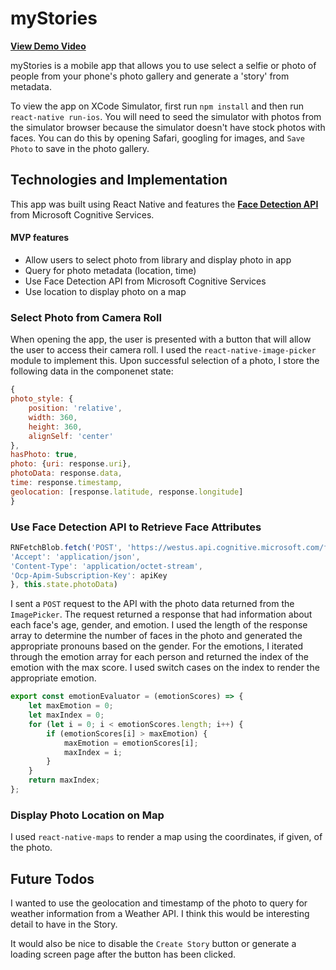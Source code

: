 # myStories

**[View Demo Video](https://www.youtube.com/watch?v=vebACTn0tUo&feature=youtu.be)**

myStories is a mobile app that allows you to use select a selfie or photo of people from your phone's photo gallery and generate a 'story' from metadata. 

To view the app on XCode Simulator, first run `npm install` and then run `react-native run-ios`. You will need to seed the simulator with photos from the simulator browser because the simulator doesn't have stock photos with faces. You can do this by opening Safari, googling for images, and `Save Photo` to save in the photo gallery.

## Technologies and Implementation
This app was built using React Native and features the **[Face Detection API](https://azure.microsoft.com/en-us/services/cognitive-services/?ranMID=24542&ranEAID=TnL5HPStwNw&ranSiteID=TnL5HPStwNw-6zfbY8hw5bQrBGGc0ougfg&tduid=%28506aa5b7f3e464de3bfaeb574d3432a7%29%28256380%29%282459594%29%28TnL5HPStwNw-6zfbY8hw5bQrBGGc0ougfg%29%28%29)** from Microsoft Cognitive Services. 

#### MVP features

- Allow users to select photo from library and display photo in app
- Query for photo metadata (location, time) 
- Use Face Detection API from Microsoft Cognitive Services 
- Use location to display photo on a map

### Select Photo from Camera Roll
When opening the app, the user is presented with a button that will allow the user to access their camera roll. I used the `react-native-image-picker` module to implement this. Upon successful selection of a photo, I store the following data in the componenet state:

```javascript
{
photo_style: {
	position: 'relative',
	width: 360,
	height: 360,
	alignSelf: 'center'
},
hasPhoto: true,
photo: {uri: response.uri},
photoData: response.data,
time: response.timestamp,
geolocation: [response.latitude, response.longitude]
}
```

### Use Face Detection API to Retrieve Face Attributes
```javascript
RNFetchBlob.fetch('POST', 'https://westus.api.cognitive.microsoft.com/face/v1.0/detect?returnFaceId=true&returnFaceAttributes=age,gender,emotion', {
'Accept': 'application/json',
'Content-Type': 'application/octet-stream',
'Ocp-Apim-Subscription-Key': apiKey
}, this.state.photoData)
```
I sent a `POST` request to the API with the photo data returned from the `ImagePicker`. The request returned a response that had information about each face's age, gender, and emotion. I used the length of the response array to determine the number of faces in the photo and generated the appropriate pronouns based on the gender. For the emotions, I iterated through the emotion array for each person and returned the index of the emotion with the max score. I used switch cases on the index to render the appropriate emotion.

```javascript
export const emotionEvaluator = (emotionScores) => {
	let maxEmotion = 0;
	let maxIndex = 0;
	for (let i = 0; i < emotionScores.length; i++) {
		if (emotionScores[i] > maxEmotion) {
			maxEmotion = emotionScores[i];
			maxIndex = i;
		}
	}
	return maxIndex;
};
```

### Display Photo Location on Map
I used `react-native-maps` to render a map using the coordinates, if given, of the photo.

## Future Todos
I wanted to use the geolocation and timestamp of the photo to query for weather information from a Weather API. I think this would be interesting detail to have in the Story. 

It would also be nice to disable the `Create Story` button or generate a loading screen page after the button has been clicked.